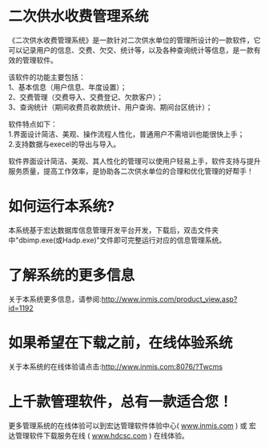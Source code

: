 # 二次供水收费管理系统

《二次供水收费管理系统》是一款针对二次供水单位的管理所设计的一款软件，它可以记录用户的信息、交费、欠交、统计等，以及各种查询统计等信息，是一款有效的管理软件。

该软件的功能主要包括：  
1、基本信息（用户信息、年度设置）；  
2、交费管理（交费导入、交费登记、欠款客户）；  
3、查询统计（期间收费员收款统计、用户查询、期间台区统计）；  

软件特点如下：   
    1.界面设计简洁、美观、操作流程人性化，普通用户不需培训也能很快上手；   
    2.支持数据与execel的导出与导入。  
 
 软件界面设计简洁、美观、其人性化的管理可以使用户轻易上手，软件支持与提升服务质量，提高工作效率，是协助各二次供水单位的合理和优化管理的好帮手！

# 如何运行本系统?

本系统基于宏达数据库信息管理开发平台开发，下载后，双击文件夹中"dbimp.exe(或Hadp.exe)"文件即可完整运行对应的信息管理系统。

# 了解系统的更多信息

关于本系统更多信息，请参阅:http://www.inmis.com/product_view.asp?id=1192

# 如果希望在下载之前，在线体验系统

关于本系统的在线体验请点击:http://www.inmis.com:8076/?Twcms

# 上千款管理软件，总有一款适合您！

更多管理系统的在线体验可以到宏达管理软件体验中心( www.inmis.com ) 或 宏达管理软件下载服务在线 ( www.hdcsc.com ) 在线体验。

